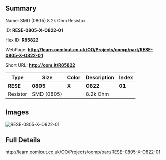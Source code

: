 

## Summary
 
Name:  SMD (0805) 8.2k Ohm Resistor 

ID: __RESE-0805-X-O822-01__

Hex ID: __R85822__

WebPage: __http://learn.oomlout.co.uk/OO/Projects/oomp/part/RESE-0805-X-O822-01__

Short URL: __http://oom.lt/R85822__


| Type   | Size   | Color   | Description   | Index   |    
| ----- | ------   | ------   | -----   | ----   |    
| __RESE__   					| __0805__   					| __X__    						| __O822__    					| __01__ |    
| Resistor		| SMD (0805)	| 		| 8.2k Ohm	| 	|

## Images
![RESE-0805-X-O822-01](http://oomlout.com/oomp-gen/parts/RESE-0805-X-O822-01/RESE-0805-X-O822-01_420.jpg)

## Full Details

 http://learn.oomlout.co.uk/OO/Projects/oomp/part/RESE-0805-X-O822-01

